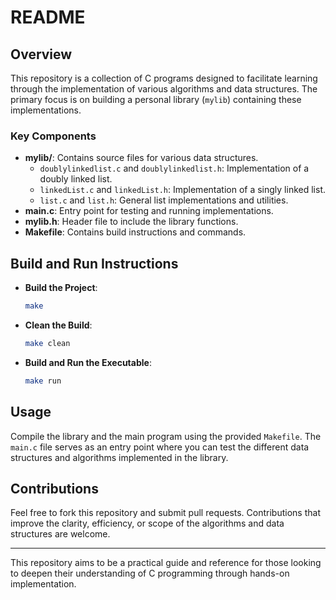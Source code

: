 # README

## Overview
This repository is a collection of C programs designed to facilitate learning through the implementation of various algorithms and data structures. The primary focus is on building a personal library (`mylib`) containing these implementations.

### Key Components
- **mylib/**: Contains source files for various data structures.
  - `doublylinkedlist.c` and `doublylinkedlist.h`: Implementation of a doubly linked list.
  - `linkedList.c` and `linkedList.h`: Implementation of a singly linked list.
  - `list.c` and `list.h`: General list implementations and utilities.
- **main.c**: Entry point for testing and running implementations.
- **mylib.h**: Header file to include the library functions.
- **Makefile**: Contains build instructions and commands.

## Build and Run Instructions
- **Build the Project**:
  ```sh
  make
  ```

- **Clean the Build**:
  ```sh
  make clean
  ```

- **Build and Run the Executable**:
  ```sh
  make run
  ```

## Usage
Compile the library and the main program using the provided `Makefile`. The `main.c` file serves as an entry point where you can test the different data structures and algorithms implemented in the library.

## Contributions
Feel free to fork this repository and submit pull requests. Contributions that improve the clarity, efficiency, or scope of the algorithms and data structures are welcome.

---

This repository aims to be a practical guide and reference for those looking to deepen their understanding of C programming through hands-on implementation.
